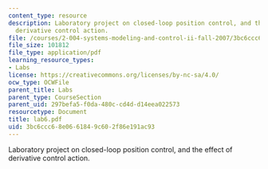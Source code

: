 ```yaml
---
content_type: resource
description: Laboratory project on closed-loop position control, and the effect of
  derivative control action.
file: /courses/2-004-systems-modeling-and-control-ii-fall-2007/3bc6ccc68e0661849c602f86e191ac93_lab6.pdf
file_size: 101812
file_type: application/pdf
learning_resource_types:
- Labs
license: https://creativecommons.org/licenses/by-nc-sa/4.0/
ocw_type: OCWFile
parent_title: Labs
parent_type: CourseSection
parent_uid: 297befa5-f0da-480c-cd4d-d14eea022573
resourcetype: Document
title: lab6.pdf
uid: 3bc6ccc6-8e06-6184-9c60-2f86e191ac93
---
```

Laboratory project on closed-loop position control, and the effect of derivative control action.